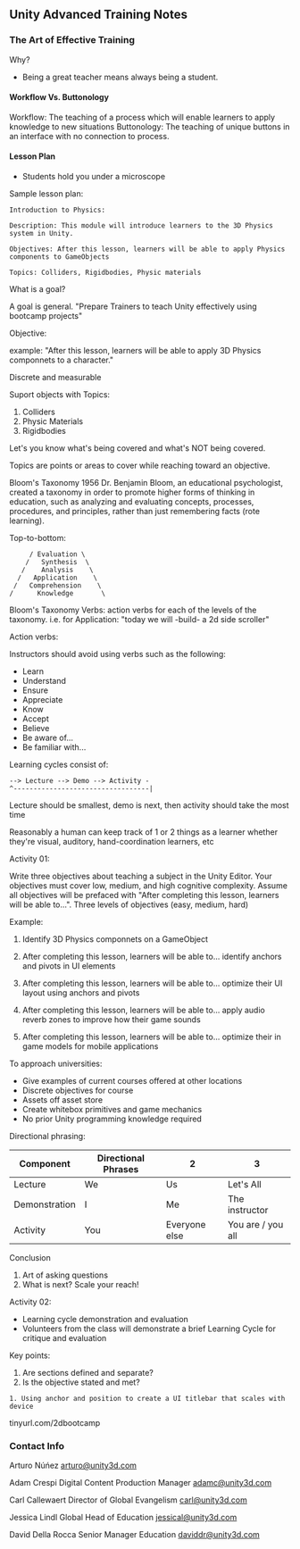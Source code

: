 ## Unity Advanced Training Notes

### The Art of Effective Training

Why?

+ Being a great teacher means always being a student.

#### Workflow Vs. Buttonology

Workflow: The teaching of a process which will enable learners to apply knowledge to new situations
Buttonology: The teaching of unique buttons in an interface with no connection to process.

#### Lesson Plan

+ Students hold you under a microscope

Sample lesson plan:

```
Introduction to Physics:

Description: This module will introduce learners to the 3D Physics system in Unity.

Objectives: After this lesson, learners will be able to apply Physics components to GameObjects

Topics: Colliders, Rigidbodies, Physic materials
```

What is a goal?

A goal is general. "Prepare Trainers to teach Unity effectively using bootcamp projects"

Objective:

example: "After this lesson, learners will be able to apply 3D Physics componnets to a character."

Discrete and measurable

Suport objects with Topics:

1. Colliders
2. Physic Materials
3. Rigidbodies

Let's you know what's being covered and what's NOT being covered.

Topics are points or areas to cover while reaching toward an objective.

Bloom's Taxonomy
1956 Dr. Benjamin Bloom, an educational psychologist, created a taxonomy in order to promote higher forms of thinking in education, such as analyzing and evaluating concepts, processes, procedures, and principles, rather than just remembering facts (rote learning).

Top-to-bottom:
```
     / Evaluation \
    /   Synthesis  \
   /    Analysis    \
  /   Application    \
 /   Comprehension    \
/      Knowledge       \
```

Bloom's Taxonomy Verbs: action verbs for each of the levels of the taxonomy. i.e. for Application: "today we will -build- a 2d side scroller"

Action verbs:

Instructors should avoid using verbs such as the following:
+ Learn
+ Understand
+ Ensure
+ Appreciate
+ Know
+ Accept
+ Believe
+ Be aware of...
+ Be familiar with...

Learning cycles consist of:

```
--> Lecture --> Demo --> Activity -
^----------------------------------|
```

Lecture should be smallest, demo is next, then activity should take the most time

Reasonably a human can keep track of 1 or 2 things as a learner whether they're visual, auditory, hand-coordination learners, etc

Activity 01:

Write three objectives about teaching a subject in the Unity Editor. Your objectives must cover low, medium, and high cognitive complexity. Assume all objectives will be prefaced with "After completing this lesson, learners will be able to...". Three levels of objectives (easy, medium, hard)

Example:

1. Identify 3D Physics componnets on a GameObject

1. After completing this lesson, learners will be able to... identify anchors and pivots in UI elements
1. After completing this lesson, learners will be able to... optimize their UI layout using anchors and pivots
2. After completing this lesson, learners will be able to... apply audio reverb zones to improve how their game sounds
3. After completing this lesson, learners will be able to... optimize their in game models for mobile applications

To approach universities:
+ Give examples of current courses offered at other locations
+ Discrete objectives for course
+ Assets off asset store
+ Create whitebox primitives and game mechanics
+ No prior Unity programming knowledge required

Directional phrasing:

| Component | Directional Phrases | 2 | 3 |
| --- | --- | --- | --- |
| Lecture	| We | Us | Let's All |
| Demonstration |	I | Me | The instructor |
| Activity | You | Everyone else | You are / you all |

Conclusion

1. Art of asking questions
2. What is next? Scale your reach!

Activity 02:
+ Learning cycle demonstration and evaluation
+ Volunteers from the class will demonstrate a brief Learning Cycle for critique and evaluation

Key points:
1. Are sections defined and separate?
2. Is the objective stated and met?

```
1. Using anchor and position to create a UI titlebar that scales with device
```

tinyurl.com/2dbootcamp


### Contact Info

Arturo Núńez
arturo@unity3d.com

Adam Crespi
Digital Content Production Manager
adamc@unity3d.com

Carl Callewaert
Director of Global Evangelism
carl@unity3d.com

Jessica Lindl
Global Head of Education
jessical@unity3d.com

David Della Rocca
Senior Manager Education
daviddr@unity3d.com

